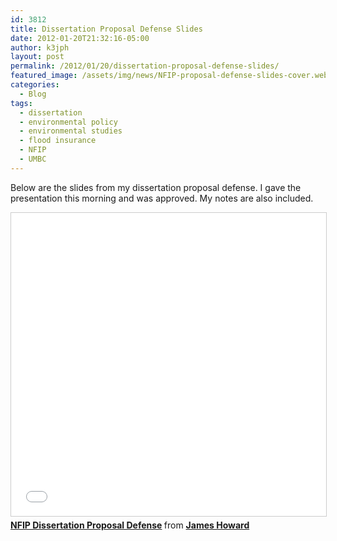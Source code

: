 ```yaml
---
id: 3812
title: Dissertation Proposal Defense Slides
date: 2012-01-20T21:32:16-05:00
author: k3jph
layout: post
permalink: /2012/01/20/dissertation-proposal-defense-slides/
featured_image: /assets/img/news/NFIP-proposal-defense-slides-cover.webp
categories:
  - Blog
tags:
  - dissertation
  - environmental policy
  - environmental studies
  - flood insurance
  - NFIP
  - UMBC
---
```

Below are the slides from my dissertation proposal defense.  I gave the presentation this morning and was approved.  My notes are also included.

<iframe src="//www.slideshare.net/slideshow/embed_code/key/bykOeQUHGuP5T2" width="595" height="485" frameborder="0" marginwidth="0" marginheight="0" scrolling="no" style="border:1px solid #CCC; border-width:1px; margin-bottom:5px; max-width: 100%;" allowfullscreen> </iframe> <div style="margin-bottom:5px"> <strong> <a href="//www.slideshare.net/jameshoward/nfip-dissertation-proposal-defense" title="NFIP Dissertation Proposal Defense" target="_blank">NFIP Dissertation Proposal Defense</a> </strong> from <strong><a href="https://www.slideshare.net/jameshoward" target="_blank">James Howard</a></strong> </div>
